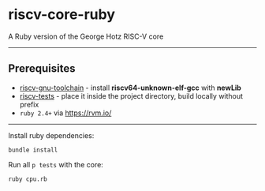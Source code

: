 # riscv-core-ruby

A Ruby version of the George Hotz RISC-V core 

---

## Prerequisites

* [riscv-gnu-toolchain](https://github.com/riscv/riscv-gnu-toolchain) - install **riscv64-unknown-elf-gcc** with **newLib**
* [riscv-tests](https://github.com/riscv/riscv-tests) - place it inside the project directory, build locally without prefix 
* `ruby 2.4+` via https://rvm.io/

---

Install ruby dependencies:

```
bundle install
```

Run all `p tests` with the core:

```
ruby cpu.rb
```
